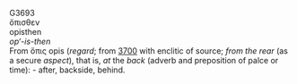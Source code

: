 <body>
  <p>G3693<br>  ὄπισθεν  <br> opisthen  <br><i>op‘-is-then </i><br>From   ὄπις    opis   (<i>regard</i>; from <a href="g3700.htm">3700</a>  with enclitic of source; <i>from</i> <i>the</i> <i>rear</i> (as a secure <i>aspect</i>), that is, <i>at</i> the <i>back</i> (adverb and preposition of palce or time): - after, backside, behind.<br></p>
 </body>